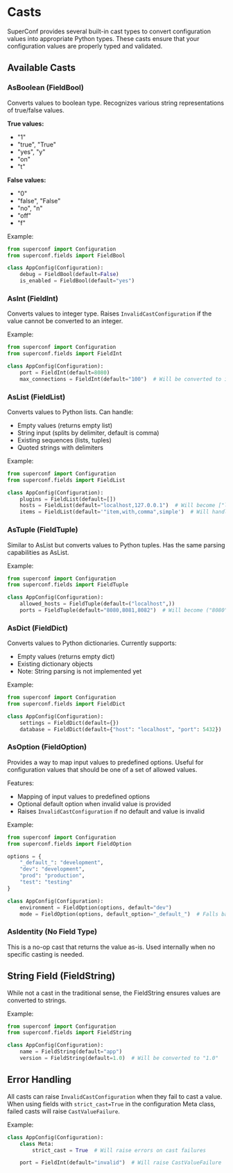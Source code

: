 # Casts

SuperConf provides several built-in cast types to convert configuration values into appropriate Python types. These casts ensure that your configuration values are properly typed and validated.

## Available Casts

### AsBoolean (FieldBool)

Converts values to boolean type. Recognizes various string representations of true/false values.

**True values:**

- "1"
- "true", "True"
- "yes", "y"
- "on"
- "t"

**False values:**

- "0"
- "false", "False"
- "no", "n"
- "off"
- "f"

Example:

```python
from superconf import Configuration
from superconf.fields import FieldBool

class AppConfig(Configuration):
    debug = FieldBool(default=False)
    is_enabled = FieldBool(default="yes")
```

### AsInt (FieldInt)

Converts values to integer type. Raises `InvalidCastConfiguration` if the value cannot be converted to an integer.

Example:

```python
from superconf import Configuration
from superconf.fields import FieldInt

class AppConfig(Configuration):
    port = FieldInt(default=8080)
    max_connections = FieldInt(default="100")  # Will be converted to int
```

### AsList (FieldList)

Converts values to Python lists. Can handle:
- Empty values (returns empty list)
- String input (splits by delimiter, default is comma)
- Existing sequences (lists, tuples)
- Quoted strings with delimiters

Example:

```python
from superconf import Configuration
from superconf.fields import FieldList

class AppConfig(Configuration):
    plugins = FieldList(default=[])
    hosts = FieldList(default="localhost,127.0.0.1")  # Will become ["localhost", "127.0.0.1"]
    items = FieldList(default='"item,with,comma",simple')  # Will handle quoted items with commas
```

### AsTuple (FieldTuple)

Similar to AsList but converts values to Python tuples. Has the same parsing capabilities as AsList.

Example:

```python
from superconf import Configuration
from superconf.fields import FieldTuple

class AppConfig(Configuration):
    allowed_hosts = FieldTuple(default=("localhost",))
    ports = FieldTuple(default="8080,8081,8082")  # Will become ("8080", "8081", "8082")
```

### AsDict (FieldDict)

Converts values to Python dictionaries. Currently supports:

- Empty values (returns empty dict)
- Existing dictionary objects
- Note: String parsing is not implemented yet

Example:

```python
from superconf import Configuration
from superconf.fields import FieldDict

class AppConfig(Configuration):
    settings = FieldDict(default={})
    database = FieldDict(default={"host": "localhost", "port": 5432})
```

### AsOption (FieldOption)

Provides a way to map input values to predefined options. Useful for configuration values that should be one of a set of allowed values.

Features:

- Mapping of input values to predefined options
- Optional default option when invalid value is provided
- Raises `InvalidCastConfiguration` if no default and value is invalid

Example:

```python
from superconf import Configuration
from superconf.fields import FieldOption

options = {
    "_default_": "development",
    "dev": "development",
    "prod": "production",
    "test": "testing"
}

class AppConfig(Configuration):
    environment = FieldOption(options, default="dev")
    mode = FieldOption(options, default_option="_default_")  # Falls back to default option
```

### AsIdentity (No Field Type)

This is a no-op cast that returns the value as-is. Used internally when no specific casting is needed.

## String Field (FieldString)

While not a cast in the traditional sense, the FieldString ensures values are converted to strings.

Example:

```python
from superconf import Configuration
from superconf.fields import FieldString

class AppConfig(Configuration):
    name = FieldString(default="app")
    version = FieldString(default=1.0)  # Will be converted to "1.0"
```

## Error Handling

All casts can raise `InvalidCastConfiguration` when they fail to cast a value. When using fields with `strict_cast=True` in the configuration Meta class, failed casts will raise `CastValueFailure`.

Example:

```python
class AppConfig(Configuration):
    class Meta:
        strict_cast = True  # Will raise errors on cast failures

    port = FieldInt(default="invalid")  # Will raise CastValueFailure
```
